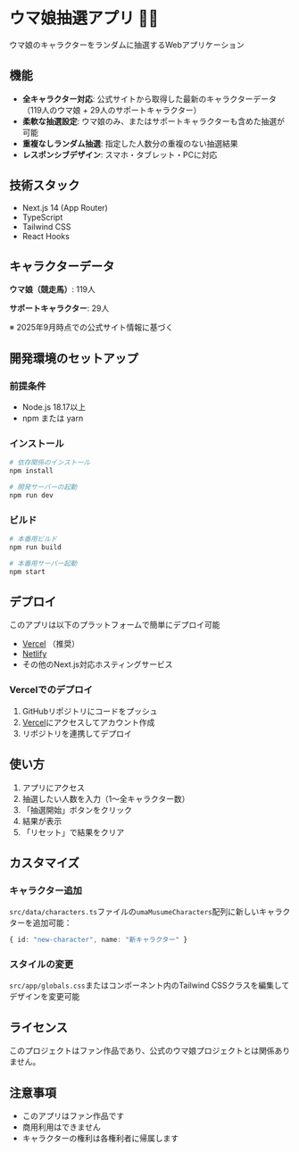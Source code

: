 # ウマ娘抽選アプリ 🏃‍♀️

ウマ娘のキャラクターをランダムに抽選するWebアプリケーション

## 機能

- **全キャラクター対応**: 公式サイトから取得した最新のキャラクターデータ（119人のウマ娘 + 29人のサポートキャラクター）
- **柔軟な抽選設定**: ウマ娘のみ、またはサポートキャラクターも含めた抽選が可能
- **重複なしランダム抽選**: 指定した人数分の重複のない抽選結果
- **レスポンシブデザイン**: スマホ・タブレット・PCに対応

## 技術スタック

- Next.js 14 (App Router)
- TypeScript
- Tailwind CSS
- React Hooks

## キャラクターデータ

**ウマ娘（競走馬）**: 119人

**サポートキャラクター**: 29人 

※ 2025年9月時点での公式サイト情報に基づく

## 開発環境のセットアップ

### 前提条件
- Node.js 18.17以上
- npm または yarn

### インストール

```bash
# 依存関係のインストール
npm install

# 開発サーバーの起動
npm run dev
```

### ビルド

```bash
# 本番用ビルド
npm run build

# 本番用サーバー起動
npm start
```

## デプロイ

このアプリは以下のプラットフォームで簡単にデプロイ可能

- [Vercel](https://vercel.com/) （推奨）
- [Netlify](https://netlify.com/)
- その他のNext.js対応ホスティングサービス

### Vercelでのデプロイ

1. GitHubリポジトリにコードをプッシュ
2. [Vercel](https://vercel.com/)にアクセスしてアカウント作成
3. リポジトリを連携してデプロイ

## 使い方

1. アプリにアクセス
2. 抽選したい人数を入力（1〜全キャラクター数）
3. 「抽選開始」ボタンをクリック
4. 結果が表示
5. 「リセット」で結果をクリア

## カスタマイズ

### キャラクター追加

`src/data/characters.ts`ファイルの`umaMusumeCharacters`配列に新しいキャラクターを追加可能：

```typescript
{ id: "new-character", name: "新キャラクター" }
```

### スタイルの変更

`src/app/globals.css`またはコンポーネント内のTailwind CSSクラスを編集してデザインを変更可能

## ライセンス

このプロジェクトはファン作品であり、公式のウマ娘プロジェクトとは関係ありません。

## 注意事項

- このアプリはファン作品です
- 商用利用はできません
- キャラクターの権利は各権利者に帰属します
